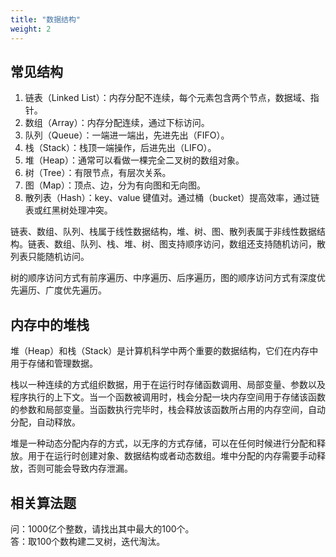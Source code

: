 ```yaml
---
title: "数据结构"
weight: 2
---
```


## 常见结构

1. 链表（Linked List）：内存分配不连续，每个元素包含两个节点，数据域、指针。
2. 数组（Array）：内存分配连续，通过下标访问。 
3. 队列（Queue）：一端进一端出，先进先出（FIFO）。
4. 栈（Stack）：栈顶一端操作，后进先出（LIFO）。
5. 堆（Heap）：通常可以看做一棵完全二叉树的数组对象。 
6. 树（Tree）：有限节点，有层次关系。 
7. 图（Map）：顶点、边，分为有向图和无向图。
8. 散列表（Hash）：key、value 键值对。通过桶（bucket）提高效率，通过链表或红黑树处理冲突。

链表、数组、队列、栈属于线性数据结构，堆、树、图、散列表属于非线性数据结构。链表、数组、队列、栈、堆、树、图支持顺序访问，数组还支持随机访问，散列表只能随机访问。

树的顺序访问方式有前序遍历、中序遍历、后序遍历，图的顺序访问方式有深度优先遍历、广度优先遍历。

## 内存中的堆栈

堆（Heap）和栈（Stack）是计算机科学中两个重要的数据结构，它们在内存中用于存储和管理数据。

栈以一种连续的方式组织数据，用于在运行时存储函数调用、局部变量、参数以及程序执行的上下文。当一个函数被调用时，栈会分配一块内存空间用于存储该函数的参数和局部变量。当函数执行完毕时，栈会释放该函数所占用的内存空间，自动分配，自动释放。

堆是一种动态分配内存的方式，以无序的方式存储，可以在任何时候进行分配和释放。用于在运行时创建对象、数据结构或者动态数组。堆中分配的内存需要手动释放，否则可能会导致内存泄漏。

## 相关算法题

问：1000亿个整数，请找出其中最大的100个。  
答：取100个数构建二叉树，迭代淘汰。
